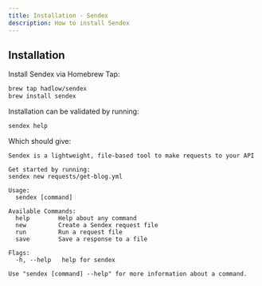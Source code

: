 ```yaml
---
title: Installation - Sendex
description: How to install Sendex
---
```


## Installation

Install Sendex via Homebrew Tap:

```sh
brew tap hadlow/sendex
brew install sendex
```

Installation can be validated by running:

```sh
sendex help
```

Which should give:

```
Sendex is a lightweight, file-based tool to make requests to your API

Get started by running:
sendex new requests/get-blog.yml

Usage:
  sendex [command]

Available Commands:
  help        Help about any command
  new         Create a Sendex request file
  run         Run a request file
  save        Save a response to a file

Flags:
  -h, --help   help for sendex

Use "sendex [command] --help" for more information about a command.
```
